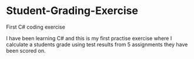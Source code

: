 # Student-Grading-Exercise
First C# coding exercise 

I have been learning C# and this is my first practise exercise where I calculate a students grade using test results from 5 assignments they have been scored on. 
